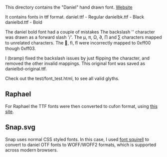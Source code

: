 This directory contains the "Daniel" hand drawn font.
[Website](http://goodreasonblog.blogspot.com/p/fontery.html)

It contains fonts in ttf format. 
	daniel.ttf   - Regular
	danielbk.ttf - Black
	danielbd.ttf - Bold

The daniel bold font had a couple of mistakes
	The backslash '\' character was drawn as a forward slash '/'.
	The µ, π, Ω, ∂, ∏ and ∑ characters mapped to unrelated characters.
	The , ﬁ, ﬂ were incorrectly mapped to 0xff00 though 0xff03.

I (bramp) fixed the backslash issues by just flipping the character, and removed the other invalid mappings. This original font was saved as danielbd-original.ttf.

Check out the test/font_test.html, to see all valid glyths.

## Raphael
For Raphael the TTF fonts were then converted to cufon format, using [this site](http://cufon.shoqolate.com/generate/).

## Snap.svg
Snap uses normal CSS styled fonts. In this case, I used [font squirell](http://www.fontsquirrel.com/tools/webfont-generator) to convert to daniel OTF fonts to WOFF/WOFF2 formats, which is supported across modern browsers.

